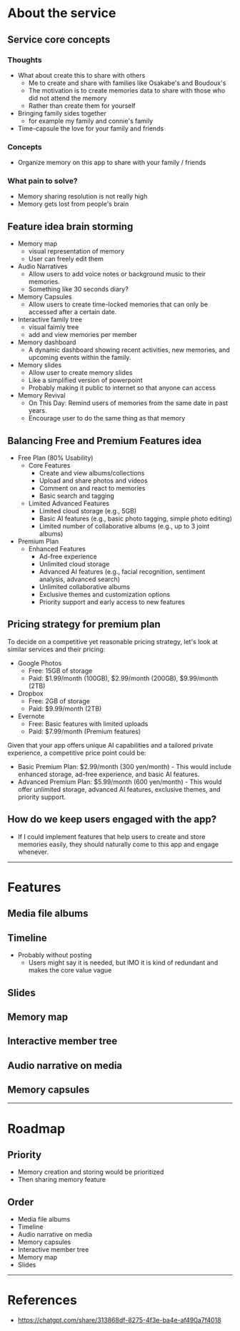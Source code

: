 # About the service
## Service core concepts
### Thoughts
- What about create this to share with others
    - Me to create and share with families like Osakabe's and Boudoux's
    - The motivation is to create memories data to share with those who did not attend the memory
    - Rather than create them for yourself
- Bringing family sides together
    - for example my family and connie's family
- Time-capsule the love for your family and friends

### Concepts
- Organize memory on this app to share with your family / friends

### What pain to solve?
- Memory sharing resolution is not really high
- Memory gets lost from people's brain


## Feature idea brain storming
- Memory map
    - visual representation of memory
    - User can freely edit them
- Audio Narratives
    - Allow users to add voice notes or background music to their memories.
    - Something like 30 seconds diary?
- Memory Capsules
    - Allow users to create time-locked memories that can only be accessed after a certain date.
- Interactive family tree
    - visual faimly tree
    - add and view memories per member
- Memory dashboard
    - A dynamic dashboard showing recent activities, new memories, and upcoming events within the family.
- Memory slides
    - Allow user to create memory slides
    - Like a simplified version of powerpoint
    - Probably making it public to internet so that anyone can access
- Memory Revival
    - On This Day: Remind users of memories from the same date in past years.
    - Encourage user to do the same thing as that memory

## Balancing Free and Premium Features idea
- Free Plan (80% Usability)
    - Core Features
        - Create and view albums/collections
        - Upload and share photos and videos
        - Comment on and react to memories
        - Basic search and tagging
    - Limited Advanced Features
        - Limited cloud storage (e.g., 5GB)
        - Basic AI features (e.g., basic photo tagging, simple photo editing)
        - Limited number of collaborative albums (e.g., up to 3 joint albums)
- Premium Plan
    - Enhanced Features
        - Ad-free experience
        - Unlimited cloud storage
        - Advanced AI features (e.g., facial recognition, sentiment analysis, advanced search)
        - Unlimited collaborative albums
        - Exclusive themes and customization options
        - Priority support and early access to new features

## Pricing strategy for premium plan
To decide on a competitive yet reasonable pricing strategy, let's look at similar services and their pricing:
- Google Photos
    - Free: 15GB of storage
    - Paid: $1.99/month (100GB), $2.99/month (200GB), $9.99/month (2TB)
- Dropbox
    - Free: 2GB of storage
    - Paid: $9.99/month (2TB)
- Evernote
    - Free: Basic features with limited uploads
    - Paid: $7.99/month (Premium features)

Given that your app offers unique AI capabilities and a tailored private experience, a competitive price point could be:
- Basic Premium Plan: $2.99/month (300 yen/month) - This would include enhanced storage, ad-free experience, and basic AI features.
- Advanced Premium Plan: $5.99/month (600 yen/month) - This would offer unlimited storage, advanced AI features, exclusive themes, and priority support.

## How do we keep users engaged with the app?
- If I could implement features that help users to create and store memories easily, they should naturally come to this app and engage whenever.

---

# Features
## Media file albums
## Timeline
- Probably without posting
    - Users might say it is needed, but IMO it is kind of redundant and makes the core value vague
## Slides
## Memory map
## Interactive member tree
## Audio narrative on media
## Memory capsules



---

# Roadmap
## Priority
- Memory creation and storing would be prioritized
- Then sharing memory feature

## Order
- Media file albums
- Timeline
- Audio narrative on media
- Memory capsules
- Interactive member tree
- Memory map
- Slides

---

# References
- https://chatgpt.com/share/313868df-8275-4f3e-ba4e-af490a7f4018
